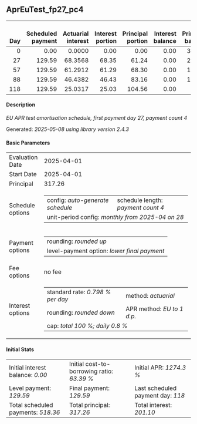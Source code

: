<h2>AprEuTest_fp27_pc4</h2>
<table>
    <thead style="vertical-align: bottom;">
        <th style="text-align: right;">Day</th>
        <th style="text-align: right;">Scheduled payment</th>
        <th style="text-align: right;">Actuarial interest</th>
        <th style="text-align: right;">Interest portion</th>
        <th style="text-align: right;">Principal portion</th>
        <th style="text-align: right;">Interest balance</th>
        <th style="text-align: right;">Principal balance</th>
        <th style="text-align: right;">Total actuarial interest</th>
        <th style="text-align: right;">Total interest</th>
        <th style="text-align: right;">Total principal</th>
    </thead>
    <tr style="text-align: right;">
        <td class="ci00">0</td>
        <td class="ci01" style="white-space: nowrap;">0.00</td>
        <td class="ci02">0.0000</td>
        <td class="ci03">0.00</td>
        <td class="ci04">0.00</td>
        <td class="ci05">0.00</td>
        <td class="ci06">317.26</td>
        <td class="ci07">0.0000</td>
        <td class="ci08">0.00</td>
        <td class="ci09">0.00</td>
    </tr>
    <tr style="text-align: right;">
        <td class="ci00">27</td>
        <td class="ci01" style="white-space: nowrap;">129.59</td>
        <td class="ci02">68.3568</td>
        <td class="ci03">68.35</td>
        <td class="ci04">61.24</td>
        <td class="ci05">0.00</td>
        <td class="ci06">256.02</td>
        <td class="ci07">68.3568</td>
        <td class="ci08">68.35</td>
        <td class="ci09">61.24</td>
    </tr>
    <tr style="text-align: right;">
        <td class="ci00">57</td>
        <td class="ci01" style="white-space: nowrap;">129.59</td>
        <td class="ci02">61.2912</td>
        <td class="ci03">61.29</td>
        <td class="ci04">68.30</td>
        <td class="ci05">0.00</td>
        <td class="ci06">187.72</td>
        <td class="ci07">129.6480</td>
        <td class="ci08">129.64</td>
        <td class="ci09">129.54</td>
    </tr>
    <tr style="text-align: right;">
        <td class="ci00">88</td>
        <td class="ci01" style="white-space: nowrap;">129.59</td>
        <td class="ci02">46.4382</td>
        <td class="ci03">46.43</td>
        <td class="ci04">83.16</td>
        <td class="ci05">0.00</td>
        <td class="ci06">104.56</td>
        <td class="ci07">176.0862</td>
        <td class="ci08">176.07</td>
        <td class="ci09">212.70</td>
    </tr>
    <tr style="text-align: right;">
        <td class="ci00">118</td>
        <td class="ci01" style="white-space: nowrap;">129.59</td>
        <td class="ci02">25.0317</td>
        <td class="ci03">25.03</td>
        <td class="ci04">104.56</td>
        <td class="ci05">0.00</td>
        <td class="ci06">0.00</td>
        <td class="ci07">201.1179</td>
        <td class="ci08">201.10</td>
        <td class="ci09">317.26</td>
    </tr>
</table>
<h4>Description</h4>
<p><i>EU APR test amortisation schedule, first payment day 27, payment count 4</i></p>
<p>Generated: <i>2025-05-08 using library version 2.4.3</i></p>
<h4>Basic Parameters</h4>
<table>
    <tr>
        <td>Evaluation Date</td>
        <td>2025-04-01</td>
    </tr>
    <tr>
        <td>Start Date</td>
        <td>2025-04-01</td>
    </tr>
    <tr>
        <td>Principal</td>
        <td>317.26</td>
    </tr>
    <tr>
        <td>Schedule options</td>
        <td>
            <table>
                <tr>
                    <td>config: <i>auto-generate schedule</i></td>
                    <td>schedule length: <i><i>payment count</i> 4</i></td>
                </tr>
                <tr>
                    <td colspan="2" style="white-space: nowrap;">unit-period config: <i>monthly from 2025-04 on 28</i></td>
                </tr>
            </table>
        </td>
    </tr>
    <tr>
        <td>Payment options</td>
        <td>
            <table>
                <tr>
                    <td>rounding: <i>rounded up</i></td>
                </tr>
                <tr>
                    <td>level-payment option: <i>lower&nbsp;final&nbsp;payment</i></td>
                </tr>
            </table>
        </td>
    </tr>
    <tr>
        <td>Fee options</td>
        <td>no fee
        </td>
    </tr>
    <tr>
        <td>Interest options</td>
        <td>
            <table>
                <tr>
                    <td>standard rate: <i>0.798 % per day</i></td>
                    <td>method: <i>actuarial</i></td>
                </tr>
                <tr>
                    <td>rounding: <i>rounded down</i></td>
                    <td>APR method: <i>EU to 1 d.p.</i></td>
                </tr>
                <tr>
                    <td colspan="2">cap: <i>total 100 %; daily 0.8 %</td>
                </tr>
            </table>
        </td>
    </tr>
</table>
<h4>Initial Stats</h4>
<table>
    <tr>
        <td>Initial interest balance: <i>0.00</i></td>
        <td>Initial cost-to-borrowing ratio: <i>63.39 %</i></td>
        <td>Initial APR: <i>1274.3 %</i></td>
    </tr>
    <tr>
        <td>Level payment: <i>129.59</i></td>
        <td>Final payment: <i>129.59</i></td>
        <td>Last scheduled payment day: <i>118</i></td>
    </tr>
    <tr>
        <td>Total scheduled payments: <i>518.36</i></td>
        <td>Total principal: <i>317.26</i></td>
        <td>Total interest: <i>201.10</i></td>
    </tr>
</table>